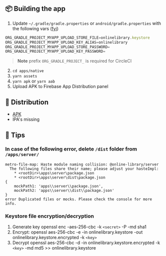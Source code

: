## 📦 Building the app

1. Update `~/.gradle/gradle.properties` or `android/gradle.properties` with the following vars ([fyi](https://reactnative.dev/docs/signed-apk-android))

```js
ORG_GRADLE_PROJECT_MYAPP_UPLOAD_STORE_FILE=onlinelibrary.keystore
ORG_GRADLE_PROJECT_MYAPP_UPLOAD_KEY_ALIAS=onlinelibrary
ORG_GRADLE_PROJECT_MYAPP_UPLOAD_STORE_PASSWORD=
ORG_GRADLE_PROJECT_MYAPP_UPLOAD_KEY_PASSWORD=
```

> **Note** prefix `ORG_GRADLE_PROJECT_` is required for CircleCI

2. `cd apps/native`
3. `yarn assets`
4. `yarn apk` or `yarn aab`
5. Upload APK to Firebase App Distribution panel

## 🛬 Distribution

-  [APK](https://appdistribution.firebase.google.com/testerapps/1:718345577418:android:a2439d8d871bd72e5e6533/releases/47c0skdhcct38)
-  IPA's missing

## 📙 Tips

### In case of the following error, delete `/dist` folder from `/apps/server/`

```
metro-file-map: Haste module naming collision: @online-library/server
  The following files share their name; please adjust your hasteImpl:
    * <rootDir>\apps\server\package.json
    * <rootDir>\apps\server\dist\package.json
{
    mockPath1: 'apps\\server\\package.json',
    mockPath2: 'apps\\server\\dist\\package.json'
}
error Duplicated files or mocks. Please check the console for more info.
```

### Keystore file encryption/decryption

1. Generate key
   openssl enc -aes-256-cbc -k `<secret>` -P -md sha1
2. Encrypt:
   openssl aes-256-cbc -e -in onlinelibrary.keystore -out onlinelibrary.keystore.encrypted -k `<key>`
3. Decrypt
   openssl aes-256-cbc -d -in onlinelibrary.keystore.encrypted -k `<key>` -md md5 >> onlinelibrary.keystore
